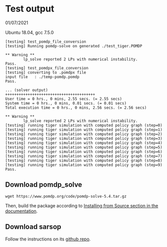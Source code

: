 # Test output

01/07/2021

Ubuntu 18.04, gcc 7.5.0

```
[testing] test_pomdp_file_conversion
[testing] Running pomdp-solve on generated ./test_tiger.POMDP

** Warning **
        lp_solve reported 2 LPs with numerical instability.
Pass.
[testing] test_pomdpx_file_conversion
[testing] converting to .pomdpx file
input file   : ./temp-pomdp.pomdp
Pass.

... (solver output)
++++++++++++++++++++++++++++++++++++++++
User time = 0 hrs., 0 mins, 2.55 secs. (= 2.55 secs)
System time = 0 hrs., 0 mins, 0.01 secs. (= 0.01 secs)
Total execution time = 0 hrs., 0 mins, 2.56 secs. (= 2.56 secs)

** Warning **
        lp_solve reported 2 LPs with numerical instability.
[testing] running tiger simulation with computed policy graph (step=0)
[testing] running tiger simulation with computed policy graph (step=1)
[testing] running tiger simulation with computed policy graph (step=2)
[testing] running tiger simulation with computed policy graph (step=3)
[testing] running tiger simulation with computed policy graph (step=4)
[testing] running tiger simulation with computed policy graph (step=5)
[testing] running tiger simulation with computed policy graph (step=6)
[testing] running tiger simulation with computed policy graph (step=7)
[testing] running tiger simulation with computed policy graph (step=8)
[testing] running tiger simulation with computed policy graph (step=9)
Pass.
```


## Download pomdp_solve

```
wget https://www.pomdp.org/code/pomdp-solve-5.4.tar.gz
```
Then, build the package
according to [Installing from Source section in the documentation](https://www.pomdp.org/code/).


## Download sarsop

Follow the instructions on its [github repo](https://github.com/AdaCompNUS/sarsop).
